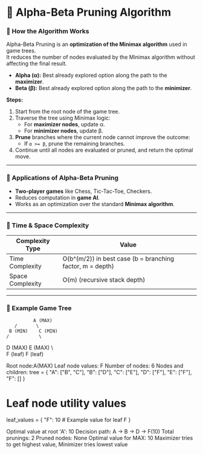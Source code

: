 # 🧠 Alpha-Beta Pruning Algorithm

### 🔹 How the Algorithm Works
Alpha-Beta Pruning is an **optimization of the Minimax algorithm** used in game trees.  
It reduces the number of nodes evaluated by the Minimax algorithm without affecting the final result.  

- **Alpha (α):** Best already explored option along the path to the **maximizer**.  
- **Beta (β):** Best already explored option along the path to the **minimizer**.  

**Steps:**
1. Start from the root node of the game tree.  
2. Traverse the tree using Minimax logic:  
   - For **maximizer nodes**, update α.  
   - For **minimizer nodes**, update β.  
3. **Prune** branches where the current node cannot improve the outcome:  
   - If `α >= β`, prune the remaining branches.  
4. Continue until all nodes are evaluated or pruned, and return the optimal move.  

---

### 🔹 Applications of Alpha-Beta Pruning
- **Two-player games** like Chess, Tic-Tac-Toe, Checkers.  
- Reduces computation in **game AI**.  
- Works as an optimization over the standard **Minimax algorithm**.  

---

### 🔹 Time & Space Complexity
| Complexity Type | Value |
|-----------------|-------|
| Time Complexity  | O(b^(m/2)) in best case (b = branching factor, m = depth) |
| Space Complexity | O(m) (recursive stack depth) |

---

### 🔹 Example Game Tree
              A (MAX)
       /       \
     B (MIN)    C (MIN)
    /           \
   D (MAX)       E (MAX)
    \             \
     F (leaf)      F (leaf)



Root node:A(MAX)
Leaf node values: F
Number of nodes: 6
Nodes and children:
   tree = {
    "A": ["B", "C"],
    "B": ["D"],
    "C": ["E"],
    "D": ["F"],
    "E": ["F"],
    "F": []
}
# Leaf node utility values
leaf_values = {
    "F": 10  # Example value for leaf F
}

Optimal value at root 'A': 10
Decision path: A → B → D → F(10)
Total prunings: 2
Pruned nodes: None
Optimal value for MAX: 10
Maximizer tries to get highest value, Minimizer tries lowest value
